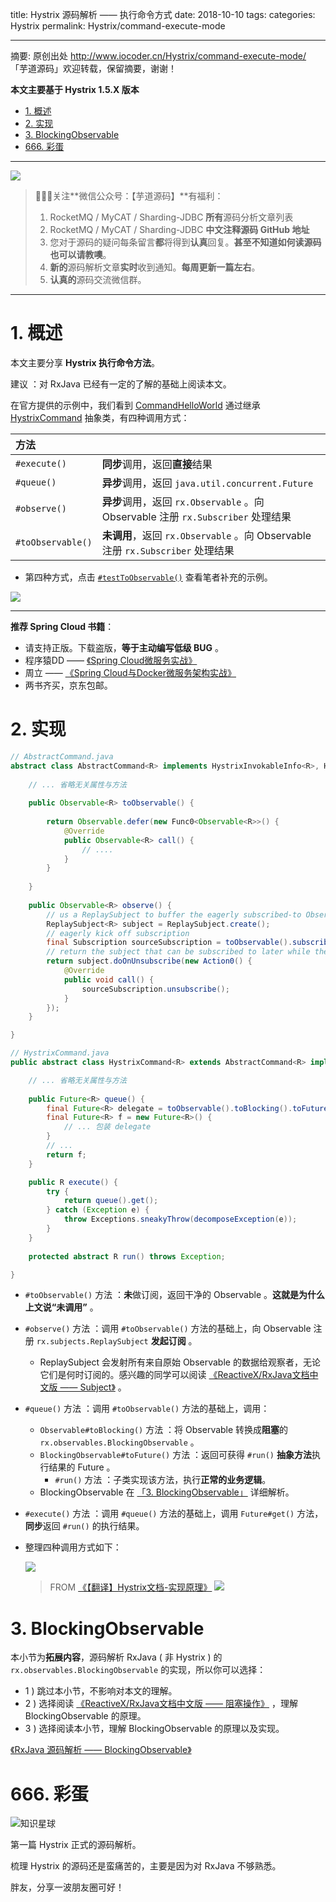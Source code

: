 title: Hystrix 源码解析 —— 执行命令方式
date: 2018-10-10
tags:
categories: Hystrix
permalink: Hystrix/command-execute-mode

-------

摘要: 原创出处 http://www.iocoder.cn/Hystrix/command-execute-mode/ 「芋道源码」欢迎转载，保留摘要，谢谢！

**本文主要基于 Hystrix 1.5.X 版本**  

- [1. 概述](http://www.iocoder.cn/Hystrix/command-execute-mode/)
- [2. 实现](http://www.iocoder.cn/Hystrix/command-execute-mode/)
- [3. BlockingObservable](http://www.iocoder.cn/Hystrix/command-execute-mode/)
- [666. 彩蛋](http://www.iocoder.cn/Hystrix/command-execute-mode/)

-------

![](http://www.iocoder.cn/images/common/wechat_mp_2018_05_18.jpg)


> 🙂🙂🙂关注**微信公众号：【芋道源码】**有福利：  
> 1. RocketMQ / MyCAT / Sharding-JDBC **所有**源码分析文章列表  
> 2. RocketMQ / MyCAT / Sharding-JDBC **中文注释源码 GitHub 地址**  
> 3. 您对于源码的疑问每条留言**都**将得到**认真**回复。**甚至不知道如何读源码也可以请教噢**。  
> 4. **新的**源码解析文章**实时**收到通知。**每周更新一篇左右**。  
> 5. **认真的**源码交流微信群。

---

# 1. 概述

本文主要分享 **Hystrix 执行命令方法**。

建议 ：对 RxJava 已经有一定的了解的基础上阅读本文。

在官方提供的示例中，我们看到 [CommandHelloWorld](https://github.com/Netflix/Hystrix/blob/d838f4d1ba65ce55755ab1c73f74c980f04572bf/hystrix-examples/src/main/java/com/netflix/hystrix/examples/basic/CommandHelloWorld.java) 通过继承 [HystrixCommand](https://github.com/Netflix/Hystrix/blob/d838f4d1ba65ce55755ab1c73f74c980f04572bf/hystrix-core/src/main/java/com/netflix/hystrix/HystrixCommand.java) 抽象类，有四种调用方式：

| 方法 |  |
| :--- | :--- |
| `#execute()` | **同步**调用，返回**直接**结果 |  |
| `#queue()` | **异步**调用，返回 `java.util.concurrent.Future` |  |
| `#observe()` | **异步**调用，返回 `rx.Observable` 。向 Observable 注册 `rx.Subscriber` 处理结果 |  |
| `#toObservable()` | **未调用**，返回 `rx.Observable` 。向 Observable 注册 `rx.Subscriber` 处理结果 |  |

* 第四种方式，点击 [`#testToObservable()`](https://github.com/YunaiV/Hystrix/blob/master/hystrix-examples/src/main/java/com/netflix/hystrix/examples/basic/CommandHelloWorld.java#L165) 查看笔者补充的示例。

![](http://www.iocoder.cn/images/Hystrix/2018_10_08/01.jpeg)

-------

**推荐 Spring Cloud 书籍**：

* 请支持正版。下载盗版，**等于主动编写低级 BUG** 。
* 程序猿DD —— [《Spring Cloud微服务实战》](https://union-click.jd.com/jdc?d=505Twi)
* 周立 —— [《Spring Cloud与Docker微服务架构实战》](https://union-click.jd.com/jdc?d=k3sAaK)
* 两书齐买，京东包邮。



# 2. 实现

```Java
// AbstractCommand.java
abstract class AbstractCommand<R> implements HystrixInvokableInfo<R>, HystrixObservable<R> {
    
    // ... 省略无关属性与方法
    
    public Observable<R> toObservable() {
    
        return Observable.defer(new Func0<Observable<R>>() {
            @Override
            public Observable<R> call() {
                // ....
            }
        }
    
    }
    
    public Observable<R> observe() {
        // us a ReplaySubject to buffer the eagerly subscribed-to Observable
        ReplaySubject<R> subject = ReplaySubject.create();
        // eagerly kick off subscription
        final Subscription sourceSubscription = toObservable().subscribe(subject);
        // return the subject that can be subscribed to later while the execution has already started
        return subject.doOnUnsubscribe(new Action0() {
            @Override
            public void call() {
                sourceSubscription.unsubscribe();
            }
        });
    }

}

// HystrixCommand.java
public abstract class HystrixCommand<R> extends AbstractCommand<R> implements HystrixExecutable<R>, HystrixInvokableInfo<R>, HystrixObservable<R> {

    // ... 省略无关属性与方法
    
    public Future<R> queue() {
        final Future<R> delegate = toObservable().toBlocking().toFuture();
        final Future<R> f = new Future<R>() {
            // ... 包装 delegate
        }
        // ...
        return f;
    }

    public R execute() {
        try {
            return queue().get();
        } catch (Exception e) {
            throw Exceptions.sneakyThrow(decomposeException(e));
        }
    }
    
    protected abstract R run() throws Exception;

}
```

* `#toObservable()` 方法 ：**未**做订阅，返回干净的 Observable 。**这就是为什么上文说“未调用”** 。
* `#observe()` 方法 ：调用 `#toObservable()` 方法的基础上，向 Observable 注册 `rx.subjects.ReplaySubject` **发起订阅** 。
    * ReplaySubject 会发射所有来自原始 Observable 的数据给观察者，无论它们是何时订阅的。感兴趣的同学可以阅读 [《ReactiveX/RxJava文档中文版 —— Subject》](https://mcxiaoke.gitbooks.io/rxdocs/content/Subject.html) 。
* `#queue()` 方法 ：调用 `#toObservable()` 方法的基础上，调用：
    * `Observable#toBlocking()` 方法 ：将 Observable 转换成**阻塞**的 `rx.observables.BlockingObservable` 。
    * `BlockingObservable#toFuture()` 方法 ：返回可获得 `#run()` **抽象方法**执行结果的 Future 。
        * `#run()` 方法 ：子类实现该方法，执行**正常的业务逻辑**。
   * BlockingObservable 在 [「3. BlockingObservable」](#) 详细解析。
* `#execute()` 方法 ：调用 `#queue()` 方法的基础上，调用 `Future#get()` 方法，**同步**返回 `#run()` 的执行结果。
* 整理四种调用方式如下：

    ![](http://www.iocoder.cn/images/Hystrix/2018_10_08/02.png)

    > FROM [《【翻译】Hystrix文档-实现原理》](http://youdang.github.io/2016/02/05/translate-hystrix-wiki-how-it-works/#problem9)
    > ![](http://www.iocoder.cn/images/Hystrix/2018_10_08/03.png)

# 3. BlockingObservable

本小节为**拓展内容**，源码解析 RxJava ( 非 Hystrix ) 的 `rx.observables.BlockingObservable` 的实现，所以你可以选择：

* 1 ) 跳过本小节，不影响对本文的理解。
* 2 ) 选择阅读 [《ReactiveX/RxJava文档中文版 —— 阻塞操作》](https://mcxiaoke.gitbooks.io/rxdocs/content/operators/Blocking-Observable-Operators.html) ，理解 BlockingObservable 的原理。
* 3 ) 选择阅读本小节，理解 BlockingObservable 的原理以及实现。

[《RxJava 源码解析 —— BlockingObservable》](http://www.iocoder.cn/RxJava/blocking-observable/)

# 666. 彩蛋

![知识星球](http://www.iocoder.cn/images/Architecture/2017_12_29/01.png)

第一篇 Hystrix 正式的源码解析。

梳理 Hystrix 的源码还是蛮痛苦的，主要是因为对 RxJava 不够熟悉。

胖友，分享一波朋友圈可好！

